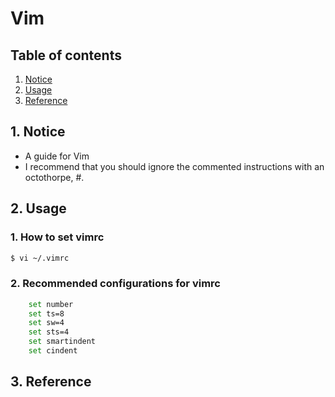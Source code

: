 # Vim


## Table of contents
1. [Notice](#notice)
2. [Usage](#usage)
3. [Reference](#ref)


## 1. Notice <a name="notice"></a>
- A guide for Vim
- I recommend that you should ignore the commented instructions with an octothorpe, #.


## 2. Usage <a name="usage"></a>
### 1. How to set vimrc
```bash
$ vi ~/.vimrc
```

### 2. Recommended configurations for vimrc
```bash
    set number
    set ts=8
    set sw=4
    set sts=4
    set smartindent
    set cindent
```


## 3. Reference <a name="ref"></a>
